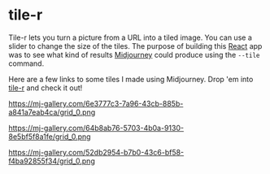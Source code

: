 # tile-r

Tile-r lets you turn a picture from a URL into a tiled image. You can use a slider to change the size of the tiles. The purpose of building this [React](https://reactjs.org/docs/create-a-new-react-app.html "React Homepage") app was to see what kind of results [Midjourney](https://midjourney.com/home/?callbackUrl=%2Fapp%2F "Midjourney Homepage") could produce using the `--tile` command.

Here are a few links to some tiles I made using Midjourney.  Drop 'em into [tile-r](https://intuitiveharmony.github.io/tile-r/ "tile-r on the web") and check it out!

https://mj-gallery.com/6e3777c3-7a96-43cb-885b-a841a7eab4ca/grid_0.png

https://mj-gallery.com/64b8ab76-5703-4b0a-9130-8e5bf5f8a1fe/grid_0.png

https://mj-gallery.com/52db2954-b7b0-43c6-bf58-f4ba92855f34/grid_0.png

